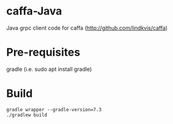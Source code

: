 # caffa-Java
Java grpc client code for caffa (http://github.com/lindkvis/caffa)

# Pre-requisites
gradle (i.e. sudo apt install gradle)

# Build
```
gradle wrapper --gradle-version=7.3
./gradlew build
```
